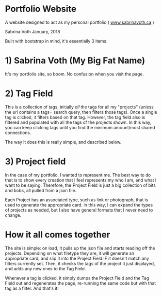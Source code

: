 # Portfolio Website
A website designed to act as my personal portfolio ( www.sabrinavoth.ca )

Sabrina Voth
January, 2018

Built with bootstrap in mind, it's essentially 3 items:

# 1) Sabrina Voth (My Big Fat Name)

It's my portfolio site, so boom. No confusion when you visit the page.

# 2) Tag Field

This is a collection of tags, initially *all* the tags for all my "projects"
(unless the url contains a tags= search query, then filters those tags). Once a single
tag is clicked, it filters based on that tag. However, the tag field also is filtered
and populated with all the tags of the projects shown. In this way, you can keep clicking
tags until you find the minimum amount/most shared connections.

The way it does this is really simple, and described below.

# 3) Project field

In the case of my portfolio, I wanted to represent me. The best way to do that
is to show every creation that I feel represents my who I am, and what I want to
be saying. Therefore, the Project Field is just a big collection of bits and bobs,
all pulled from a json file.

Each Project has an associated type, such as link or photograph, that is used
to generate the appropriate card. In this way, I can expand the types of projects
as needed, but I also have general formats that I never need to change.

# How it all comes together

The site is simple: on load, it pulls up the json file and starts reading off
the projects. Depending on what filetype they are, it will generate an appropriate card,
and slip it into the Project Field IF it doesn't match any filters currently set.
Then, it checks the tags of the project it just displayed,
and adds any new ones to the Tag Field.

Whenever a tag is clicked, it simply dumps the Project Field and the Tag Field out and regenerates the
page, re-running the same code but with that tag as a filter. And that's it!

